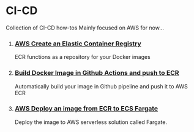 # CI-CD
Collection of CI-CD how-tos
Mainly focused on AWS for now...

1. ### [AWS Create an Elastic Container Registry](AWS-create-ECR.md)
    ECR functions as a repository for your Docker images
2. ### [Build Docker Image in Github Actions and push to ECR](build-docker-image-and-push-to-registry.md)
    Automatically build your image in Github pipeline and push it to AWS ECR
3. ### [AWS Deploy an image from ECR to ECS Fargate](AWS-deploy-images-ECR2ECS.md)
    Deploy the image to AWS serverless solution called Fargate.